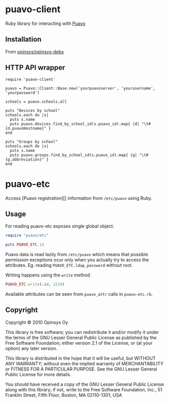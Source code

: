 # puavo-client

Ruby library for interacting with [Puavo](https://github.com/opinsys/puavo-users)

## Installation

From [opinsys/opinsys-debs](https://github.com/opinsys/opinsys-debs/tree/master/packages/puavo-client)

## HTTP API wrapper

    require 'puavo-client'

    puavo = Puavo::Client::Base.new('yourpuavoserver', 'yourusername', 'yourpassword')

    schools = puavo.schools.all

    puts "Devices by school"
    schools.each do |s|
      puts s.name
      puts puavo.devices.find_by_school_id(s.puavo_id).map{ |d| "\t#{d.puavoHostname}" }
    end

    puts "Groups by school"
    schools.each do |s|
      puts s.name
      puts puavo.groups.find_by_school_id(s.puavo_id).map{ |g| "\t#{g.abbreviation}" }
    end

# puavo-etc

Access [Puavo registration][] information from `/etc/puavo` using Ruby.

## Usage

For reading puavo-etc exposes single global object:

```ruby
require "puavo/etc"

puts PUAVO_ETC.id
```

Puavo data is read lazily from `/etc/puavo` which means that possible
permission exceptions ocur only when you actually try to access the attributes.
Eg. reading  `PUAVO_ETC.ldap_password` without root.

Writing happens using the `write` method

```ruby
PUAVO_ETC.write(:id, 1234)
```

Available attributes can be seen from `puavo_attr` calls in `puavo-etc.rb`.


## Copyright

Copyright © 2010 Opinsys Oy

This library is free software; you can redistribute it and/or
modify it under the terms of the GNU Lesser General Public
License as published by the Free Software Foundation; either
version 2.1 of the License, or (at your option) any later version.

This library is distributed in the hope that it will be useful,
but WITHOUT ANY WARRANTY; without even the implied warranty of
MERCHANTABILITY or FITNESS FOR A PARTICULAR PURPOSE.  See the GNU
Lesser General Public License for more details.

You should have received a copy of the GNU Lesser General Public
License along with this library; if not, write to the Free Software
Foundation, Inc., 51 Franklin Street, Fifth Floor, Boston, MA 02110-1301, USA
